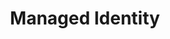 ---
type: docs
title: "Managed Identity"
linkTitle: "Managed Identity"
weight: 10
description: >-
  The scenarios in this section will walk you through how to work with the Hybrid Instance Metadata Service on an Azure Arc-enabled server, and authenticate the system assigned Managed Identity against Azure APIs.

  Using the managed identity opens up custom hybrid integration opportunities beyond the standard integrations such as monitoring, management, backup and virtual machine extensions.

  The workloads running on your on prem, hosted and multi-cloud compute can be onboarded to Azure using Azure Arc-enabled server and you can then authenticate the managed identity to access Azure services.
---